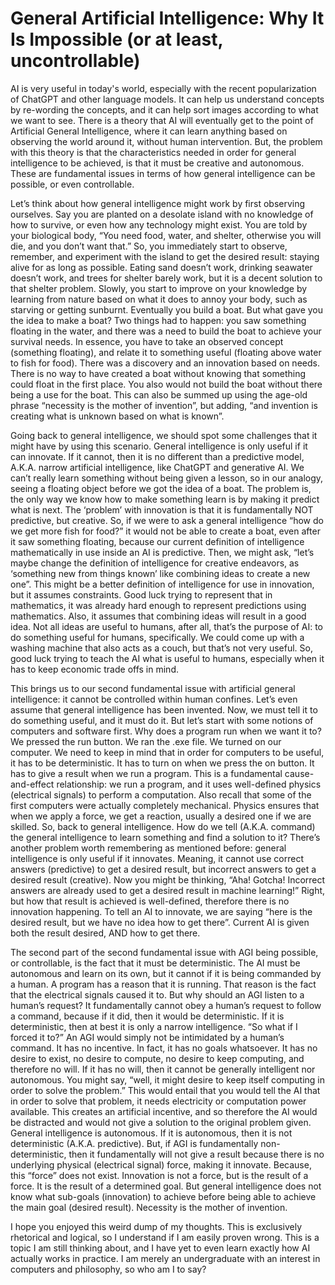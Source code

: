 # General Artificial Intelligence: Why It Is Impossible (or at least, uncontrollable)

AI is very useful in today's world, especially with the recent popularization of ChatGPT and other language models. It can help us understand concepts by re-wording the concepts, and it can help sort images according to what we want to see. There is a theory that AI will eventually get to the point of Artificial General Intelligence, where it can learn anything based on observing the world around it, without human intervention. But, the problem with this theory is that the characteristics needed in order for general intelligence to be achieved, is that it must be creative and autonomous. These are fundamental issues in terms of how general intelligence can be possible, or even controllable. 

Let’s think about how general intelligence might work by first observing ourselves. Say you are planted on a desolate island with no knowledge of how to survive, or even how any technology might exist. You are told by your biological body, “You need food, water, and shelter, otherwise you will die, and you don’t want that.” So, you immediately start to observe, remember, and experiment with the island to get the desired result: staying alive for as long as possible. Eating sand doesn’t work, drinking seawater doesn’t work, and trees for shelter barely work, but it is a decent solution to that shelter problem. Slowly, you start to improve on your knowledge by learning from nature based on what it does to annoy your body, such as starving or getting sunburnt. Eventually you build a boat. But what gave you the idea to make a boat? Two things had to happen: you saw something floating in the water, and there was a need to build the boat to achieve your survival needs. In essence, you have to take an observed concept (something floating), and relate it to something useful (floating above water to fish for food). There was a discovery and an innovation based on needs. There is no way to have created a boat without knowing that something could float in the first place. You also would not build the boat without there being a use for the boat. This can also be summed up using the age-old phrase “necessity is the mother of invention”, but adding, “and invention is creating what is unknown based on what is known”. 

Going back to general intelligence, we should spot some challenges that it might have by using this scenario. General intelligence is only useful if it can innovate. If it cannot, then it is no different than a predictive model, A.K.A. narrow artificial intelligence, like ChatGPT and generative AI. We can’t really learn something without being given a lesson, so in our analogy, seeing a floating object before we got the idea of a boat. The problem is, the only way we know how to make something learn is by making it predict what is next. The ‘problem’ with innovation is that it is fundamentally NOT predictive, but creative. So, if we were to ask a general intelligence “how do we get more fish for food?” it would not be able to create a boat, even after it saw something floating, because our current definition of intelligence mathematically in use inside an AI is predictive. Then, we might ask, “let’s maybe change the definition of intelligence for creative endeavors, as ‘something new from things known’ like combining ideas to create a new one”. This might be a better definition of intelligence for use in innovation, but it assumes constraints. Good luck trying to represent that in mathematics, it was already hard enough to represent predictions using mathematics. Also, it assumes that combining ideas will result in a good idea. Not all ideas are useful to humans, after all, that’s the purpose of AI: to do something useful for humans, specifically. We could come up with a washing machine that also acts as a couch, but that’s not very useful. So, good luck trying to teach the AI what is useful to humans, especially when it has to keep economic trade offs in mind. 

This brings us to our second fundamental issue with artificial general intelligence: it cannot be controlled within human confines. Let’s even assume that general intelligence has been invented. Now, we must tell it to do something useful, and it must do it. But let’s start with some notions of computers and software first. Why does a program run when we want it to? We pressed the run button. We ran the .exe file. We turned on our computer. We need to keep in mind that in order for computers to be useful, it has to be deterministic. It has to turn on when we press the on button. It has to give a result when we run a program. This is a fundamental cause-and-effect relationship: we run a program, and it uses well-defined physics (electrical signals) to perform a computation. Also recall that some of the first computers were actually completely mechanical. Physics ensures that when we apply a force, we get a reaction, usually a desired one if we are skilled. So, back to general intelligence. How do we tell (A.K.A. command) the general intelligence to learn something and find a solution to it? There’s another problem worth remembering as mentioned before: general intelligence is only useful if it innovates. Meaning, it cannot use correct answers (predictive) to get a desired result, but incorrect answers to get a desired result (creative). Now you might be thinking, “Aha! Gotcha! Incorrect answers are already used to get a desired result in machine learning!” Right, but how  that result is achieved is well-defined, therefore there is no innovation happening. To tell an AI to innovate, we are saying “here is the desired result, but we have no idea how to get there”. Current AI is given both the result desired, AND how to get there. 

The second part of the second fundamental issue with AGI being possible, or controllable, is the fact that it must be deterministic. The AI must be autonomous and learn on its own, but it cannot if it is being commanded by a human. A program has a reason that it is running. That reason is the fact that the electrical signals caused it to. But why should an AGI listen to a human’s request? It fundamentally cannot obey a human’s request to follow a command, because if it did, then it would be deterministic. If it is deterministic, then at best it is only a narrow intelligence. “So what if I forced it to?” An AGI would simply not be intimidated by a human’s command. It has no incentive. In fact, it has no goals whatsoever. It has no desire to exist, no desire to compute, no desire to keep computing, and therefore no will. If it has no will, then it cannot be generally intelligent nor autonomous. You might say, “well, it might desire to keep itself computing in order to solve the problem.” This would entail that you would tell the AI that in order to solve that problem, it needs electricity or computation power available. This creates an artificial incentive, and so therefore the AI would be distracted and would not give a solution to the original problem given. 
General intelligence is autonomous. If it is autonomous, then it is not deterministic (A.K.A. predictive). But, if AGI is fundamentally non-deterministic, then it fundamentally will not give a result because there is no underlying physical (electrical signal) force, making it innovate. Because, this “force” does not exist. Innovation is not a force, but is the result of a force. It is the result of a determined goal. But general intelligence does not know what sub-goals (innovation) to achieve before being able to achieve the main goal (desired result). Necessity is the mother of invention. 

I hope you enjoyed this weird dump of my thoughts. This is exclusively rhetorical and logical, so I understand if I am easily proven wrong. This is a topic I am still thinking about, and I have yet to even learn exactly how AI actually works in practice. I am merely an undergraduate with an interest in computers and philosophy, so who am I to say?

